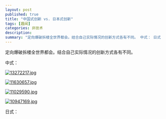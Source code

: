 ```yaml
---
layout: post
published: true
title: "中国式创新 vs. 日本式创新"
tags: [趣闻]
categories: 非技术    
description: 
summary: "定向爆破拆楼全世界都会。结合自己实际情况的创新方式各有不同。 中式： 日式："
---
```

定向爆破拆楼全世界都会。结合自己实际情况的创新方式各有不同。  
  
中式：  
  


[![13272217.jpg][]][13272217.jpg]

  
[![11630657.jpg][]][11630657.jpg]

  


[![11029590.jpg][]][11029590.jpg]

  
[![10947169.jpg][]][10947169.jpg]

日式：  
  



[13272217.jpg]: http://img1.qq.com/news/pics/13272/13272217.jpg
[11630657.jpg]: http://img1.qq.com/news/pics/11630/11630657.jpg
[11029590.jpg]: http://img1.qq.com/news/pics/11029/11029590.jpg
[10947169.jpg]: http://img1.qq.com/news/pics/10947/10947169.jpg